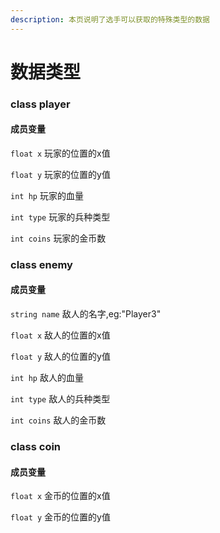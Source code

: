 ```yaml
---
description: 本页说明了选手可以获取的特殊类型的数据
---
```


# 数据类型

### class player

#### 成员变量

`float x`  玩家的位置的x值

`float y` 玩家的位置的y值

`int hp`  玩家的血量

`int type` 玩家的兵种类型

`int coins` 玩家的金币数

### class enemy

#### 成员变量

`string name` 敌人的名字,eg:"Player3"

`float x`  敌人的位置的x值

`float y` 敌人的位置的y值

`int hp`  敌人的血量

`int type` 敌人的兵种类型

`int coins` 敌人的金币数

### class coin

#### 成员变量

`float x`  金币的位置的x值

`float y` 金币的位置的y值

